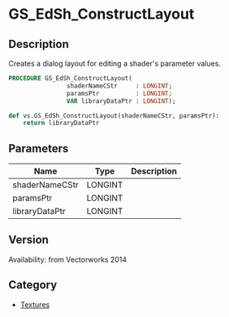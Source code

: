 # GS_EdSh_ConstructLayout

## Description
Creates a dialog layout for editing a shader's parameter values.

```pascal
PROCEDURE GS_EdSh_ConstructLayout(
				shaderNameCStr     : LONGINT;
				paramsPtr          : LONGINT;
				VAR libraryDataPtr : LONGINT);
```

```python
def vs.GS_EdSh_ConstructLayout(shaderNameCStr, paramsPtr):
    return libraryDataPtr
```

## Parameters
|Name|Type|Description|
|---|---|---|
|shaderNameCStr|LONGINT|   |
|paramsPtr|LONGINT|   |
|libraryDataPtr|LONGINT|   |

## Version
Availability: from Vectorworks 2014

## Category
* [Textures](../Categories/Textures.md)
